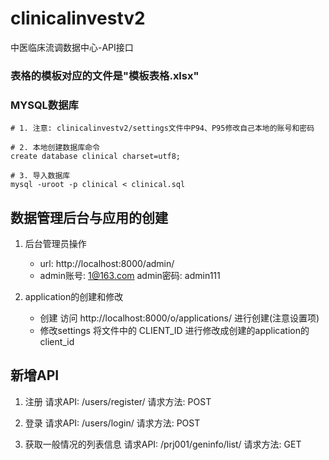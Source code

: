 # clinicalinvestv2
中医临床流调数据中心-API接口

### 表格的模板对应的文件是"模板表格.xlsx"

### MYSQL数据库
```shell
# 1. 注意: clinicalinvestv2/settings文件中P94、P95修改自己本地的账号和密码

# 2. 本地创建数据库命令
create database clinical charset=utf8;

# 3. 导入数据库
mysql -uroot -p clinical < clinical.sql
```

## 数据管理后台与应用的创建
1. 后台管理员操作
    - url: http://localhost:8000/admin/
    - admin账号: 1@163.com
       admin密码: admin111

2. application的创建和修改
    - 创建
    访问 http://localhost:8000/o/applications/ 进行创建(注意设置项)
    - 修改settings
    将文件中的 CLIENT_ID 进行修改成创建的application的 client_id


## 新增API
1. 注册
    请求API: /users/register/
    请求方法: POST

2. 登录
    请求API: /users/login/
    请求方法: POST

3. 获取一般情况的列表信息
    请求API: /prj001/geninfo/list/
    请求方法: GET





